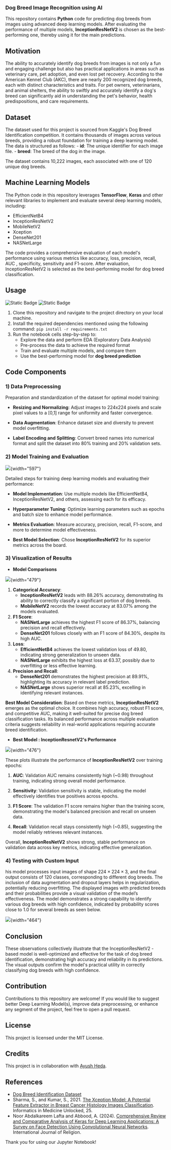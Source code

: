 ### Dog Breed Image Recognition using AI

This repository contains **Python** code for predicting dog breeds from images using advanced deep learning models. After evaluating the performance of multiple models, **InceptionResNetV2** is chosen as the best-performing one, thereby using it for the main predictions.

## Motivation

The ability to accurately identify dog breeds from images is not only a fun and engaging challenge but also has practical applications in areas such as veterinary care, pet adoption, and even lost pet recovery. According to the American Kennel Club (AKC), there are nearly 200 recognized dog breeds, each with distinct characteristics and traits. For pet owners, veterinarians, and animal shelters, the ability to swiftly and accurately identify a dog's breed can significantly aid in understanding the pet's behavior, health predispositions, and care requirements.

## Dataset

The dataset used for this project is sourced from Kaggle's Dog Breed Identification competition. It contains thousands of images across various breeds, providing a robust foundation for training a deep learning model. The data is structured as follows: - **id**: The unique identifier for each image file. - **breed**: The breed of the dog in the image.

The dataset contains 10,222 images, each associated with one of 120 unique dog breeds.

## Machine Learning Models

The Python code in this repository leverages **TensorFlow**, **Keras** and other relevant libraries to implement and evaluate several deep learning models, including:

-   EfficientNetB4
-   InceptionResNetV2
-   MobileNetV2
-   Xception
-   DenseNet201
-   NASNetLarge

The code provides a comprehensive evaluation of each model's performance using various metrics like accuracy, loss, precision, recall, AUC , specificity, sensitivity and F1-score. After evaluation, InceptionResNetV2 is selected as the best-performing model for dog breed classification.

## Usage

![Static Badge](https://img.shields.io/badge/python-3?logo=python&logoColor=%2336454F&labelColor=%23808080) ![Static Badge](https://img.shields.io/badge/jupyter-lab?logo=jupyter&labelColor=%2336454F)

1.  Clone this repository and navigate to the project directory on your local machine.
2.  Install the required dependencies mentioned using the following command: `pip install -r requirements.txt`
3.  Run the notebook cells step-by-step to:
    -   Explore the data and perform EDA (Exploratory Data Analysis)
    -   Pre-process the data to achieve the required format
    -   Train and evaluate multiple models, and compare them
    -   Use the best-performing model for **dog breed prediction**

## Code Components

### 1) Data Preprocessing

Preparation and standardization of the dataset for optimal model training:

-   **Resizing and Normalizing**: Adjust images to 224x224 pixels and scale pixel values to a [0,1] range for uniformity and faster convergence.

-   **Data Augmentation**: Enhance dataset size and diversity to prevent model overfitting.

-   **Label Encoding and Splitting**: Convert breed names into numerical format and split the dataset into 80% training and 20% validation sets.

### 2) Model Training and Evaluation

![](images/NN_diag.png){width="597"}

Detailed steps for training deep learning models and evaluating their performance:

-   **Model Implementation**: Use multiple models like EfficientNetB4, InceptionResNetV2, and others, assessing each for its efficacy.

-   **Hyperparameter Tuning**: Optimize learning parameters such as epochs and batch size to enhance model performance.

-   **Metrics Evaluation**: Measure accuracy, precision, recall, F1-score, and more to determine model effectiveness.

-   **Best Model Selection**: Chose **InceptionResNetV2** for its superior metrics across the board.

### 3) Visualization of Results

-   **Model Comparisons**

![](images/model_metrics.png){width="479"}

1.  **Categorical Accuracy**:
    -   **InceptionResNetV2** leads with 88.26% accuracy, demonstrating its ability to correctly classify a significant portion of dog breeds.
    -   **MobileNetV2** records the lowest accuracy at 83.07% among the models evaluated.
2.  **F1 Score**:
    -   **NASNetLarge** achieves the highest F1 score of 86.37%, balancing precision and recall effectively.
    -   **DenseNet201** follows closely with an F1 score of 84.30%, despite its high AUC.
3.  **Loss**:
    -   **EfficientNetB4** achieves the lowest validation loss of 49.80, indicating strong generalization to unseen data.
    -   **NASNetLarge** exhibits the highest loss at 63.37, possibly due to overfitting or less effective learning.
4.  **Precision and Recall**:
    -   **DenseNet201** demonstrates the highest precision at 89.91%, highlighting its accuracy in relevant label prediction.
    -   **NASNetLarge** shows superior recall at 85.23%, excelling in identifying relevant instances.

**Best Model Consideration**: Based on these metrics, **InceptionResNetV2** emerges as the optimal choice. It combines high accuracy, robust F1 score, and competitive AUC, making it well-suited for precise dog breed classification tasks. Its balanced performance across multiple evaluation criteria suggests reliability in real-world applications requiring accurate breed identification.

-   **Best Model : InceptionResnetV2's Performance**

![](images/best_model.png){width="476"}

These plots illustrate the performance of **InceptionResNetV2** over training epochs:

1.  **AUC**: Validation AUC remains consistently high (\~0.98) throughout training, indicating strong overall model performance.

2.  **Sensitivity**: Validation sensitivity is stable, indicating the model effectively identifies true positives across epochs.

3.  **F1 Score**: The validation F1 score remains higher than the training score, demonstrating the model's balanced precision and recall on unseen data.

4.  **Recall**: Validation recall stays consistently high (\~0.85), suggesting the model reliably retrieves relevant instances.

Overall, **InceptionResNetV2** shows strong, stable performance on validation data across key metrics, indicating effective generalization.

### 4) Testing with Custom Input

his model processes input images of shape $224 \times 224 \times 3$, and the final output consists of 120 classes, corresponding to different dog breeds. The inclusion of data augmentation and dropout layers helps in regularization, potentially reducing overfitting. The displayed images with predicted breeds and their probabilities provide a visual validation of the model’s effectiveness. The model demonstrates a strong capability to identify various dog breeds with high confidence, indicated by probability scores close to 1.0 for several breeds as seen below.

![](images/test_images.png){width="464"}

## Conclusion

These observations collectively illustrate that the InceptionResNetV2 -based model is well-optimized and effective for the task of dog breed identification, demonstrating high accuracy and reliability in its predictions. The visual outputs confirm the model's practical utility in correctly classifying dog breeds with high confidence.

## Contribution

Contributions to this repository are welcome! If you would like to suggest better Deep Learning Model(s), improve data preprocessing, or enhance any segment of the project, feel free to open a pull request.

## License

This project is licensed under the MIT License.

## Credits

This project is in collaboration with [Ayush Heda](https://github.com/ACM40960/project-hedayush97).

## References

-   [Dog Breed Identification Dataset](https://www.kaggle.com/competitions/dog-breed-identification/data)
-   Sharma, S., and Kumar, S., 2021. [The Xception Model: A Potential Feature Extractor in Breast Cancer Histology Images Classification](https://www.sciencedirect.com/science/article/pii/S240595952100165X). Informatics in Medicine Unlocked, 25.
-   Noor Abdalkareem Lafta and Abbood, A. (2024). [Comprehensive Review and Comparative Analysis of Keras for Deep Learning Applications: A Survey on Face Detection Using Convolutional Neural Networks](https://ijor.co.uk/ijor/article/view/5507). International Journal of Religion.

Thank you for using our Jupyter Notebook!
